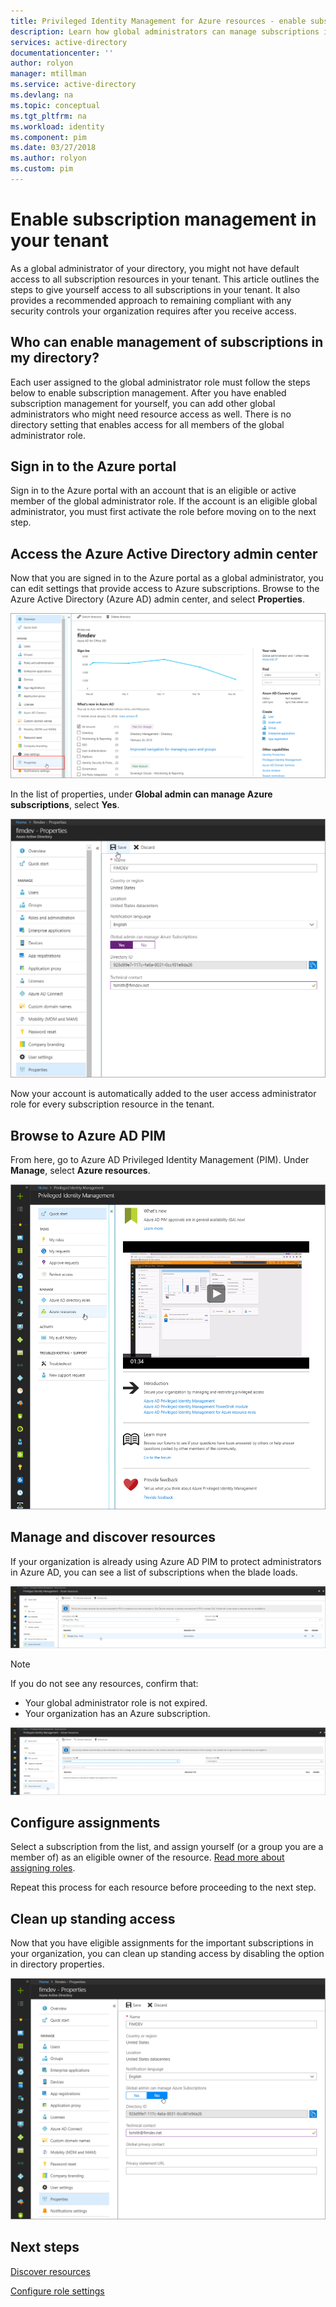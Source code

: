```yaml
---
title: Privileged Identity Management for Azure resources - enable subscription management | Microsoft Docs
description: Learn how global administrators can manage subscriptions in the tenant.
services: active-directory
documentationcenter: ''
author: rolyon
manager: mtillman
ms.service: active-directory
ms.devlang: na
ms.topic: conceptual
ms.tgt_pltfrm: na
ms.workload: identity
ms.component: pim 
ms.date: 03/27/2018
ms.author: rolyon
ms.custom: pim
---
```


# Enable subscription management in your tenant

As a global administrator of your directory, you might not have default access to all subscription resources in your tenant. This article outlines the steps to give yourself access to all subscriptions in your tenant. It also provides a recommended approach to remaining compliant with any security controls your organization requires after you receive access.

## Who can enable management of subscriptions in my directory?

Each user assigned to the global administrator role must follow the steps below to enable subscription management. After you have enabled subscription management for yourself, you can add other global administrators who might need resource access as well. There is no directory setting that enables access for all members of the global administrator role.

## Sign in to the Azure portal

Sign in to the Azure portal with an account that is an eligible or active member of the global administrator role. If the account is an eligible global administrator, you must first activate the role before moving on to the next step.

## Access the Azure Active Directory admin center

Now that you are signed in to the Azure portal as a global administrator, you can edit settings that provide access to Azure subscriptions. Browse to the Azure Active Directory (Azure AD) admin center, and select **Properties**.

![Screenshot of Azure AD admin center, with Properties highlighted](media/azure-pim-resource-rbac/aad_properties.png)

In the list of properties, under **Global admin can manage Azure subscriptions**, select **Yes**.

![Screenshot of Properties page, with toggle set to Yes](media/azure-pim-resource-rbac/aad_properties_save.png)

Now your account is automatically added to the user access administrator role for every subscription resource in the tenant.

## Browse to Azure AD PIM

 From here, go to Azure AD Privileged Identity Management (PIM). Under **Manage**, select **Azure resources**.

![Screenshot of PIM, with Azure resources highlighted](media/azure-pim-resource-rbac/aadpim_manage_azure_resources.png)

## Manage and discover resources

If your organization is already using Azure AD PIM to protect administrators in Azure AD, you can see a list of subscriptions when the blade loads.

![Screenshot of PIM, with list of subscriptions shown in blade](media/azure-pim-resource-rbac/aadpim_manage_azure_resource_some_there.png)

> [!NOTE]
> If you do not see any resources, confirm that:
>- Your global administrator role is not expired. 
>- Your organization has an Azure subscription.

![Screenshot of PIM, with empty resource list](media/azure-pim-resource-rbac/aadpim_rbac_empty_resource_list.png)

## Configure assignments

Select a subscription from the list, and assign yourself (or a group you are a member of) as an eligible owner of the resource. 
[Read more about assigning roles](pim-resource-roles-assign-roles.md).

Repeat this process for each resource before proceeding to the next step.

## Clean up standing access

Now that you have eligible assignments for the important subscriptions in your organization, you can clean up standing access by disabling the option in directory properties.

![Screenshot of Properties page, with toggle set to No](media/azure-pim-resource-rbac/aad_properties_no.png)

## Next steps

[Discover resources](pim-resource-roles-discover-resources.md)

[Configure role settings](pim-resource-roles-configure-role-settings.md)








